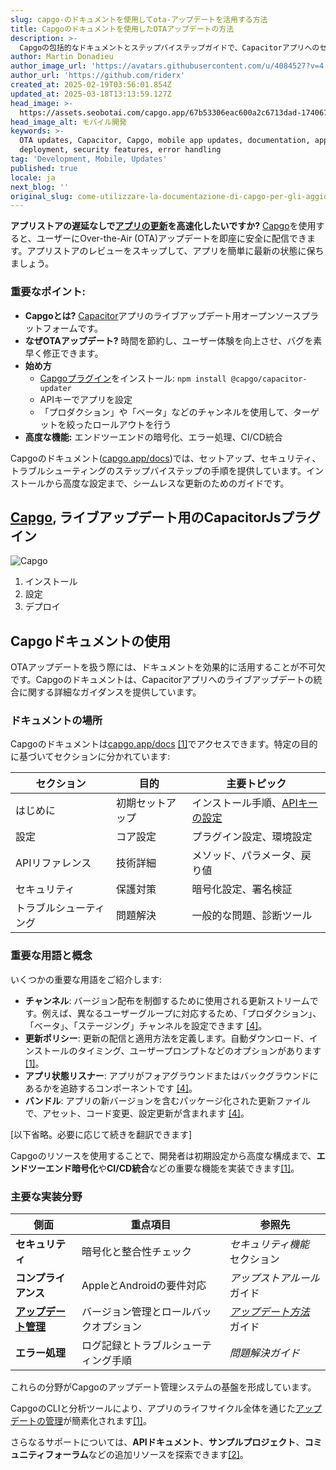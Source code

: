 ```yaml
---
slug: capgo-のドキュメントを使用してota-アップデートを活用する方法
title: Capgoのドキュメントを使用したOTAアップデートの方法
description: >-
  Capgoの包括的なドキュメントとステップバイステップガイドで、CapacitorアプリへのセキュアなOver-the-Airアップデートの実装方法を学びましょう。
author: Martin Donadieu
author_image_url: 'https://avatars.githubusercontent.com/u/4084527?v=4'
author_url: 'https://github.com/riderx'
created_at: 2025-02-19T03:56:01.854Z
updated_at: 2025-03-18T13:13:59.127Z
head_image: >-
  https://assets.seobotai.com/capgo.app/67b53306eac600a2c6713dad-1740671704703.jpg
head_image_alt: モバイル開発
keywords: >-
  OTA updates, Capacitor, Capgo, mobile app updates, documentation, app
  deployment, security features, error handling
tag: 'Development, Mobile, Updates'
published: true
locale: ja
next_blog: ''
original_slug: come-utilizzare-la-documentazione-di-capgo-per-gli-aggiornamenti-ota
---
```

**アプリストアの遅延なしで[アプリの更新](https://capgo.app/plugins/capacitor-updater/)を高速化したいですか?** [Capgo](https://capgo.app/)を使用すると、ユーザーにOver-the-Air (OTA)アップデートを即座に安全に配信できます。アプリストアのレビューをスキップして、アプリを簡単に最新の状態に保ちましょう。

### 重要なポイント:

-   **Capgoとは?** [Capacitor](https://capacitorjs.com/)アプリのライブアップデート用オープンソースプラットフォームです。
-   **なぜOTAアップデート?** 時間を節約し、ユーザー体験を向上させ、バグを素早く修正できます。
-   **始め方**
    -   [Capgoプラグイン](https://capgo.app/plugins/)をインストール: `npm install @capgo/capacitor-updater`
    -   APIキーでアプリを設定
    -   「プロダクション」や「ベータ」などのチャンネルを使用して、ターゲットを絞ったロールアウトを行う
-   **高度な機能:** エンドツーエンドの暗号化、エラー処理、CI/CD統合

Capgoのドキュメント([capgo.app/docs](https://capgo.app/docs))では、セットアップ、セキュリティ、トラブルシューティングのステップバイステップの手順を提供しています。インストールから高度な設定まで、シームレスな更新のためのガイドです。

## [Capgo](https://capgo.app/), ライブアップデート用のCapacitorJsプラグイン

![Capgo](https://mars-images.imgix.net/seobot/screenshots/capgo.app-26aea05b7e2e737b790a9becb40f7bc5-2025-02-19.jpg?auto=compress)

<Steps>

1. インストール
2. 設定
3. デプロイ

</Steps>

## Capgoドキュメントの使用

OTAアップデートを扱う際には、ドキュメントを効果的に活用することが不可欠です。Capgoのドキュメントは、Capacitorアプリへのライブアップデートの統合に関する詳細なガイダンスを提供しています。

### ドキュメントの場所

Capgoのドキュメントは[capgo.app/docs](https://capgo.app/docs) [\[1\]](https://github.com/Cap-go/capacitor-updater)でアクセスできます。特定の目的に基づいてセクションに分かれています:

| **セクション** | **目的** | **主要トピック** |
| --- | --- | --- |
| はじめに | 初期セットアップ | インストール手順、[APIキーの設定](https://capgo.app/docs/webapp/api-keys/) |
| 設定 | コア設定 | プラグイン設定、環境設定 |
| APIリファレンス | 技術詳細 | メソッド、パラメータ、戻り値 |
| セキュリティ | 保護対策 | 暗号化設定、署名検証 |
| トラブルシューティング | 問題解決 | 一般的な問題、診断ツール |

### 重要な用語と概念

いくつかの重要な用語をご紹介します:

-   **チャンネル**: バージョン配布を制御するために使用される更新ストリームです。例えば、異なるユーザーグループに対応するため、「プロダクション」、「ベータ」、「ステージング」チャンネルを設定できます [\[4\]](https://www.indeed.com/career-advice/career-development/how-to-write-articles)。
-   **更新ポリシー**: 更新の配信と適用方法を定義します。自動ダウンロード、インストールのタイミング、ユーザープロンプトなどのオプションがあります [\[1\]](https://github.com/Cap-go/capacitor-updater)。
-   **アプリ状態リスナー**: アプリがフォアグラウンドまたはバックグラウンドにあるかを追跡するコンポーネントです [\[4\]](https://www.indeed.com/career-advice/career-development/how-to-write-articles)。
-   **バンドル**: アプリの新バージョンを含むパッケージ化された更新ファイルで、アセット、コード変更、設定更新が含まれます [\[4\]](https://www.indeed.com/career-advice/career-development/how-to-write-articles)。

[以下省略。必要に応じて続きを翻訳できます]

Capgoのリソースを使用することで、開発者は初期設定から高度な構成まで、**エンドツーエンド暗号化**や**CI/CD統合**などの重要な機能を実装できます[\[1\]](https://github.com/Cap-go/capacitor-updater)。

### 主要な実装分野

| **側面** | **重点項目** | **参照先** |
| --- | --- | --- |
| **セキュリティ** | 暗号化と整合性チェック | _セキュリティ機能_ セクション |
| **コンプライアンス** | AppleとAndroidの要件対応 | _アップストアルール_ ガイド |
| **[アップデート管理](https://capgo.app/docs/plugin/cloud-mode/manual-update/)** | バージョン管理とロールバックオプション | _[アップデート方法](https://capgo.app/docs/plugin/cloud-mode/hybrid-update)_ ガイド |
| **エラー処理** | ログ記録とトラブルシューティング手順 | _問題解決ガイド_ |

これらの分野がCapgoのアップデート管理システムの基盤を形成しています。

CapgoのCLIと分析ツールにより、アプリのライフサイクル全体を通じた[アップデートの管理](https://capgo.app/docs/plugin/cloud-mode/manual-update/)が簡素化されます[\[1\]](https://github.com/Cap-go/capacitor-updater)。

さらなるサポートについては、**APIドキュメント**、**サンプルプロジェクト**、**コミュニティフォーラム**などの追加リソースを探索できます[\[2\]](https://dev.to/arnosolo/ionic-appflow-live-update-alternative-55c3)。
